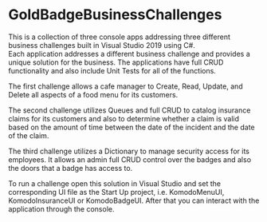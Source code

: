 ﻿# GoldBadgeBusinessChallenges
This is a collection of three console apps addressing three different business challenges built in Visual Studio 2019 using C#.  
Each application addresses a different business challenge and provides a unique solution for the business.  The applications
have full CRUD functionality and also include Unit Tests for all of the functions.

The first challenge allows a cafe manager to Create, Read, Update, and Delete all aspects of a food menu for its customers.

The second challenge utilizes Queues and full CRUD to catalog insurance claims for its customers and also to determine whether a
claim is valid based on the amount of time between the date of the incident and the date of the claim.

The third challenge utilizes a Dictionary to manage security access for its employees.  It allows an admin full CRUD control over the badges and also the doors that a badge has access to.

To run a challenge open this solution in Visual Studio and set the corresponding UI file as the Start Up project, i.e. KomodoMenuUI, 
KomodoInsuranceUI or KomodoBadgeUI.  After that you can interact with the application through the console.
